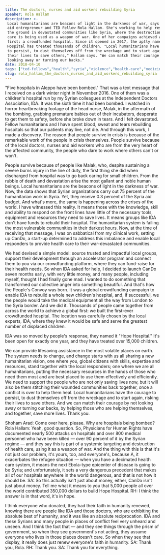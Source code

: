 ```yaml
---
title: The doctors, nurses and aid workers rebuilding Syria
speaker: Rola Hallam
description: >-
 Local humanitarians are beacons of light in the darkness of war, says humanitarian
 aid entrepreneur and TED Fellow Rola Hallam. She's working to help responders on
 the ground in devastated communities like Syria, where the destruction of health
 care is being used as a weapon of war. One of her campaigns achieved a global
 first: a crowdfunded hospital. Since it opened in 2017, the aptly named Hope
 Hospital has treated thousands of children. "Local humanitarians have the courage
 to persist, to dust themselves off from the wreckage and to start again, risking
 their lives to save others," Hallam says. "We can match their courage by not
 looking away or turning our backs."
date: 2018-04-10
tags: ["ted-fellows","health","syria","violence","health-care","medicine","humanity","war","society","social-change","crowdsourcing","entrepreneur"]
slug: rola_hallam_the_doctors_nurses_and_aid_workers_rebuilding_syria
---
```


"Five hospitals in Aleppo have been bombed." That was a text message that I received on a
dark winter night in November 2016. One of them was a children's hospital run by my Syrian
colleagues at the Independent Doctors Association, IDA. It was the sixth time it had been
bombed. I watched in horror heartbreaking footage of the head nurse, Malak, in the
aftermath of the bombing, grabbing premature babies out of their incubators, desperate to
get them to safety, before she broke down in tears. And I felt devastated. Fellow
humanitarians and I have spent blood, sweat and tears rebuilding hospitals so that our
patients may live, not die. And through this work, I made a discovery. The reason that
people survive in crisis is because of the remarkable work of the people in crisis
themselves. People survive because of the local doctors, nurses and aid workers who are
from the very heart of the affected community, the people who dare to work where others
can't or won't.

People survive because of people like Malak, who, despite sustaining a severe burns injury
in the line of duty, the first thing she did when discharged from hospital was to go back
caring for small children. From the rubble of death and devastation arise the most gallant
and noble human beings. Local humanitarians are the beacons of light in the darkness of
war. Now, the data shows that Syrian organizations carry out 75 percent of the humanitarian
work in Syria. Yet, they receive 0.3 percent of the Syria aid budget. And what's more, the
same is happening across the crises of the world. I have witnessed this reality. It means
those with the knowledge, skill and ability to respond on the front lines have little of
the necessary tools, equipment and resources they need to save lives. It means groups like
IDA don't have funds to rebuild their hospital. The humanitarian system is failing the
most vulnerable communities in their darkest hours. Now, at the time of receiving that
message, I was on sabbatical from my clinical work, setting up CanDo, a start-up
determined to address this imbalance and enable local responders to provide health care to
their war-devastated communities.

We had devised a simple model: source trusted and impactful local groups, support their
development through an accelerator program and connect them to you via our crowdfunding
platform, where they can fund-raise for their health needs. So when IDA asked for help, I
decided to launch CanDo seven months early, with very little money, and many people,
including myself, thought I had finally gone mad. I wanted to do something that
transformed our collective anger into something beautiful. And that's how the People's
Convoy was born. It was a global crowdfunding campaign to enable IDA to rebuild a whole
new children's hospital, and, if successful, we the people would take the medical
equipment all the way from London to the Syria border. And we did it. Thousands of people
came together from across the world to achieve a global first: we built the first-ever
crowdfunded hospital. The location was carefully chosen by the local experts, IDA, where
they knew it would be safe and serve the greatest number of displaced children.

IDA was so moved by people's response, they named it "Hope Hospital." It's been open for
exactly one year, and they have treated over 15,000 children.

We can provide lifesaving assistance in the most volatile places on earth. The system
needs to change, and change starts with us all sharing a new humanitarian vision, one
where you, global citizens with skills, expertise and resources, stand together with the
local responders; one where we are all humanitarians, putting the necessary resources in
the hands of those who need them most and are best placed to use them effectively and
efficiently. We need to support the people who are not only saving lives now, but it will
also be them stitching their wounded communities back together, once a conflict is over to
help them heal. Local humanitarians have the courage to persist, to dust themselves off
from the wreckage and to start again, risking their lives to save others. And we can match
their courage by not looking away or turning our backs, by helping those who are helping
themselves, and together, save more lives. Thank you.

Shoham Arad: Come over here, please. Why are hospitals being bombed? Rola Hallam: Yeah,
good question. So, Physicians for Human Rights have documented nearly 500 attacks on
hospitals and over 800 medical personnel who have been killed — over 90 percent of it by
the Syrian regime — and they say this is part of a systemic targeting and destruction of
health care, using it as a weapon of war. And the thing with this is that it's not just
our problem, it's yours, too, and everyone's, because A, it exacerbates the refugee
situation — when you have a decimated health care system, it means the next Ebola-type
epicenter of disease is going to be Syria; and unfortunately, it sets a very dangerous
precedent that makes all of our hospitals anywhere in the world dangerous, and that is not
how it should be. SA: So this actually isn't just about money, either, CanDo isn't just
about money. Tell me what it means to you that 5,000 people all over the world contributed
350,000 dollars to build Hope Hospital. RH: I think the answer is in that word, it's in
hope.

I think everyone who donated, they had their faith in humanity renewed, knowing there are
people like IDA and those doctors, who are exhibiting the absolute best of humanity, and
it was like an absolute reciprocation. IDA and these Syrians and many people in places of
conflict feel very unheard and unseen. And I think the fact that — and they see things
through the prism of government, so when they see government's not acting, they assume
everyone who lives in those places doesn't care. So when they see that display, it really
does just renew everyone's faith in humanity. SA: Thank you, Rola. RH: Thank you. SA: Thank
you for everything.

<!--
ad_duration=3.33
comment_count=6
event="TED2018"
external_start_time=0
has_talk_citation=1
intro_duration=11.82
is_subtitle_required="False"
is_talk_featured="True"
language="en"
language_swap="False"
native_language="en"
number_of_related_talks=6
number_of_speakers=1
number_of_subtitled_videos=20
number_of_tags=12
number_of_talk_download_languages=20
number_of_talk_more_resources=0
number_of_talk_recommendations=1
number_of_talks_take_actions=2
post_ad_duration=0.83
published_timestamp="2018-05-15 14:50:11"
recording_date="2018-04-10"
speaker_description="Humanitarian aid entrepreneur"
speaker_is_published=1
speaker_name="Rola Hallam"
talk_more_resources=[]
talk_name="The doctors, nurses and aid workers rebuilding Syria"
talk_recommendations_blurb="More resources curated by Rola Hallam"
talks_tags=["ted-fellows","health","syria","violence","health-care","medicine","humanity","war","society","social-change","crowdsourcing","entrepreneur"]
url_audio="https://download.ted.com/talks/RolaHallam_2018U.mp3?apikey=acme-roadrunner"
url_photo_speaker="https://pe.tedcdn.com/images/ted/03a9a68a537c37599f77f496af7c3e53f45fa1b4_254x191.jpg"
url_photo_talk="https://s3.amazonaws.com/talkstar-photos/uploads/b8c573f8-a4a2-4a8d-9702-053975836d51/RolaHallam_2018-embed.jpg"
url_webpage="https://www.ted.com/talks/rola_hallam_the_doctors_nurses_and_aid_workers_rebuilding_syria"
video_type_name="TED Stage Talk"
-->
